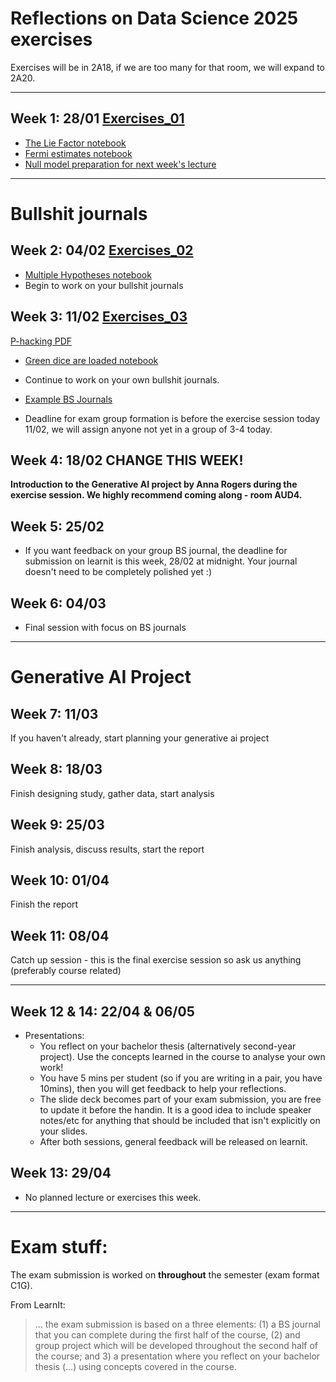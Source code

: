 # Reflections on Data Science 2025 exercises

Exercises will be in 2A18, if we are too many for that room, we will expand to 2A20.
***

## Week 1: 28/01 [Exercises_01](https://github.com/Xannadoo/RoDS-2025/tree/main/exercises_01)
- [The Lie Factor notebook](https://github.com/Xannadoo/RoDS-2025/blob/main/exercises_01/1%20-%20The%20Lie%20Factor.ipynb)
- [Fermi estimates notebook](https://github.com/Xannadoo/RoDS-2025/blob/main/exercises_01/2%20-%20Fermi%20estimation.ipynb)
- [Null model preparation for next week's lecture](https://github.com/Xannadoo/RoDS-2025/blob/main/exercises_01/3%20-%20Null%20models%20(preparation).ipynb)

***

# Bullshit journals
## Week 2: 04/02 [Exercises_02](https://github.com/Xannadoo/RoDS-2025/tree/main/exercises_02)
- [Multiple Hypotheses notebook](https://github.com/Xannadoo/RoDS-2025/blob/main/exercises_02/1%20-%20Multiple%20hypotheses.ipynb)
- Begin to work on your bullshit journals

## Week 3: 11/02 [Exercises_03](https://github.com/Xannadoo/RoDS-2025/tree/main/exercises_03)
[P-hacking PDF](https://github.com/Xannadoo/RoDS-2025/blob/main/exercises_03/1-p-hacking.pdf)
- [Green dice are loaded notebook](https://github.com/Xannadoo/RoDS-2025/blob/main/exercises_03/1-p-hacking.ipynb)

- Continue to work on your own bullshit journals.
- [Example BS Journals](https://github.com/Xannadoo/RoDS-2025/tree/main/TAs%20BS%20Journals)
- Deadline for exam group formation is before the exercise session today 11/02, we will assign anyone not yet in a group of 3-4 today.

## Week 4: 18/02 CHANGE THIS WEEK!
__Introduction to the Generative AI project by **Anna Rogers** during the exercise session. We highly recommend coming along - room AUD4.__
 
## Week 5: 25/02
- If you want feedback on your group BS journal, the deadline for submission on learnit is this week, 28/02 at midnight. Your journal doesn't need to be completely polished yet :)

## Week 6: 04/03
- Final session with focus on BS journals

***

# Generative AI Project
## Week 7: 11/03
If you haven't already, start planning your generative ai project

## Week 8: 18/03
Finish designing study, gather data, start analysis

## Week 9: 25/03
Finish analysis, discuss results, start the report

## Week 10: 01/04
Finish the report

## Week 11: 08/04
Catch up session - this is the final exercise session so ask us anything (preferably course related)

***
## Week 12 & 14: 22/04 & 06/05
- Presentations:
  - You reflect on your bachelor thesis (alternatively second-year project). Use the concepts learned in the course to analyse your own work!
  - You have 5 mins per student (so if you are writing in a pair, you have 10mins), then you will get feedback to help your reflections.
  - The slide deck becomes part of your exam submission, you are free to update it before the handin. It is a good idea to include speaker notes/etc for anything that should be included that isn't explicitly on your slides. 
  - After both sessions, general feedback will be released on learnit.

## Week 13: 29/04
- No planned lecture or exercises this week. 

***

# Exam stuff:
The exam submission is worked on **throughout** the semester (exam format C1G).

From LearnIt: 
> ... the exam submission is based on a three elements: (1) a BS journal that you can complete during the first half of the course, (2) and group project which will be developed throughout the second half of the course; and 3) a presentation where you reflect on your bachelor thesis (...) using concepts covered in the course.

